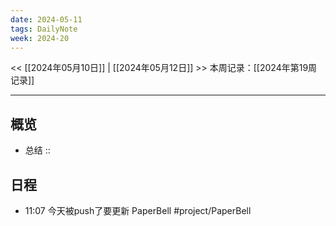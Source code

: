 ```yaml
---
date: 2024-05-11
tags: DailyNote
week: 2024-20
---
```

<< [[2024年05月10日]] | [[2024年05月12日]] >>
本周记录：[[2024年第19周记录]]

-----
## 概览
- 总结 :: 

## 日程
- 11:07 今天被push了要更新 PaperBell #project/PaperBell 
